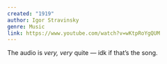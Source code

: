 ```yaml
---
created: "1919"
author: Igor Stravinsky
genre: Music
link: https://www.youtube.com/watch?v=wKtpRoYgQUM
---
```

The audio is *very, very* quite — idk if that’s the song.